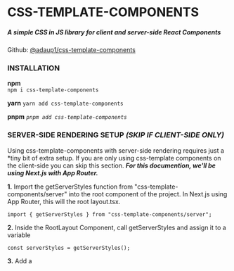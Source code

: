 # CSS-TEMPLATE-COMPONENTS

##### A simple CSS in JS library for client and server-side React Components

Github: [@adaup1/css-template-components](https://github.com/adaup1/css-template-components)

### INSTALLATION

**npm**  
`npm i css-template-components`

**yarn**
`yarn add css-template-components`

**pnpm**
_`pnpm add css-template-components`_

### SERVER-SIDE RENDERING SETUP _(SKIP IF CLIENT-SIDE ONLY)_

Using css-template-components with server-side rendering requires just a \*tiny bit of extra setup. If you are only using css-template components on the client-side you can skip this section. **_For this documention, we'll be using Next.js with App Router._**

**1.** Import the getServerStyles function from "css-template-components/server" into the root component of the project. In Next.js using App Router, this will the root layout.tsx.

```
import { getServerStyles } from "css-template-components/server";
```

**2.** Inside the RootLayout Component, call getServerStyles and assign it to a variable

```
const serverStyles = getServerStyles();
```

**3.** Add a _<style>_ tag inside the _<header>_ of your RootLayout with a child of _{ serverStyles }_ or whatever you named your variable. _Optionally, you can add an id._

**Here is an example full implementation:**

```
import { getServerStyles } from "css-template-components/server ";

export default function RootLayout({ children}) {
  const serverStyles = getServerStyles();

  return (
    <html>
      <head>
        <style>{serverStyles}</style>
      <head>
      <body>{children}</body>
    </html>
    );
}
```

## Using Styles

Css-template-components uses a function called _styled_ which returns a React Component with CSS styles.

No need to add a className since _styled_ automatically adds a unique className to the component. Under the hood, css-template-components generates style sheets with these classNames. This means you don't need to mannually create any style sheets.

If you are familiar with tagged template strings in [styled-components](https://www.npmjs.com/package/styled-components), you'll find using css-template-components very familiar, with only a few small differences.

Styled-components is an incredible library, but it uses React.context under the hood, which prevents it from being used in Next.js server components.

#### For server components

```
import { styled } from "css-template-components/server";
```

#### For client components

```
import { styled } from "css-template-components/client";
```

## From here on out, usage is the same!

The _styled_ function requires two arguments:
**First Argument:**

- A JSX element string _(keyof JSX.IntrinsicElements)_ **_(Example:_** `'div', 'p', 'a', 'ul', ..etc` **_)_**
- A React Components _(React.ComponentType<any>)_

**Second Argument:**

- A tagged template string **_(For static styles)_**
- An callback returning a tagged template string **_(For dynamic styles)_**

_Tagged template strings should contain valid CSS_

### Code Examples

#### Example 1

Create a p element with static styles inside a client component:

```
"use client";
import { styled } from "css-template-components/client";

export const MyComponent = () => {
  return (
      <StyledParagraph>
        My styles are static!
      <StyledParagraph>
  );
};

const StyledParagraph = styled(
  "p",
  `
  padding: 1rem;
  color: purple;
`
);

```

#### Example 2

Create a div element with dynamic styles inside a server component:

```
import { styled } from "css-template-components/server";

export const MyComponent = () => {
  return (
      <StyledDiv name='Frank'>
        My styles are dynamic based on my properties!
      </StyledParagraph>
  );
};

const StyledDiv = styled(
  "div",
  ({ name })=>  `
  background-color: ${name === "Frank" ? '#ff0000' : '#00ffff'};
`
);

```

#### Example 3

Style a child component inside the parent with static styles.

```
import { styled } from "css-template-components/server";

// Child component that will be styled in the parent
const ChildComponent = () => {
  return <>I'm the child!</>;
};

// The parent component that return the styled version of ChildComponent (see below for styles)
export const ParentComponent = () => {
  return <StyledChildComponent />;
};

// Styled ChildComponent with static styles for use inside ParentComponent
const StyledChildComponent = styled(
  ChildComponent,
  `
 background: #ff0000;
 color: white;
 padding: 1rem;
`
);
```

#### Example 4

This is the most complex example. We'll be creating a ChildComponent and ParentComponent. The ChildComponent will include a styled div with static styles. The ParentComponent will include a styled version of the ChildComponent with dynamic styles. We'll even add a touch of Typescript.

```
"use client"
import { styled } from "css-template-components/styled";

// Child component that will be styled in the parent
const ChildComponent = ({ name, age }: { name: string; age: number }) => {
  return (
    <>
      <StyledFlexContainer>
        <p>{`name: ${name}`}</p>
        <p>{`age: ${age}`}</p>
      </StyledFlexContainer>
    </>
  );
};

// A styled div element with static styles for use inside ChildComponent
const StyledFlexContainer = styled(
  "div",
  `
  display: flex;
  gap: 1rem;
  padding: 0.5rem;
  width: 100%;
  color: black;
`
);

// Some data
const people = [
  { name: "Marissa", age: 28 },
  { name: "Dave", age: 34 },
  { name: "Ronald", age: 54 },
  { name: "Sarah", age: 47 },
];

// The parent component that will map over the data and return the styled version of ChildComponent (see below for styles)
export const ParentComponent = () => {
  return (
    <>
      {people.map((person) => (
        <StyledChildComponent name={person.name} age={person.age} />
      ))}
    </>
  );
};

// Styled ChildComponent with dynamic styles based on props for use inside ParentComponent
const StyledChildComponent = styled(
  ChildComponent,
  ({ name, age }: { name: string; age: number }) => `
  background-color: ${name === "Ronald" ? "green" : "blue"};

  :hover {
    background-color: yellow;
  }

  > * {
    color: ${age === 34 && "red"};
  }
`
);
```

## Tips and Tricks

##### Callbacks still work for static styles, just don't pass in any props.

Example:

```
// Static styles with string for second argument
const StyledDiv = styled(
  "div",
  `
  padding: 1rem;
`
);

// Static styles with callback for second argument
const StyledDiv = styled(
  "div",
  () => `
  padding: 1rem;
`
);
```

## Thank you for choosing css-template-components!

## ENJOY!
